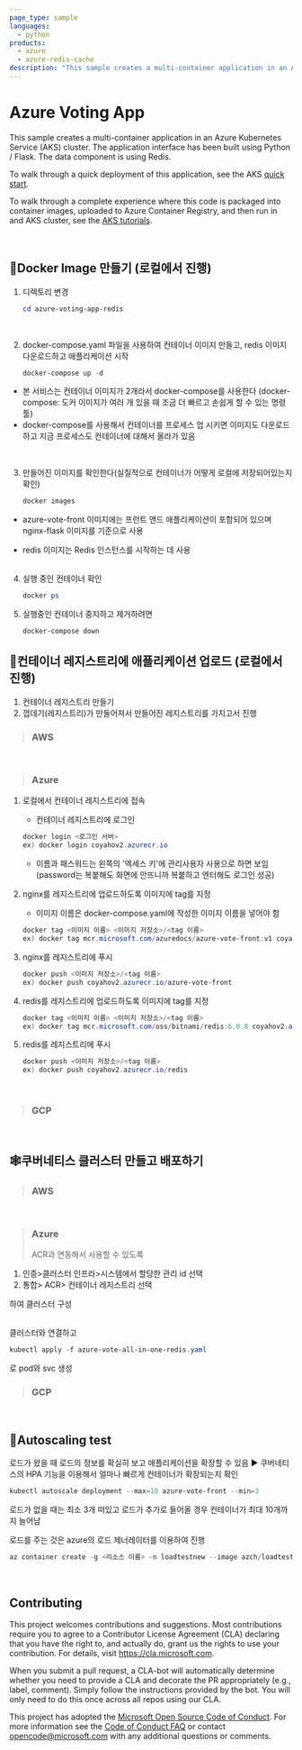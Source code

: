 ```yaml
---
page_type: sample
languages:
  - python
products:
  - azure
  - azure-redis-cache
description: "This sample creates a multi-container application in an Azure Kubernetes Service (AKS) cluster."
---
```


# Azure Voting App

This sample creates a multi-container application in an Azure Kubernetes Service (AKS) cluster. The application interface has been built using Python / Flask. The data component is using Redis.

To walk through a quick deployment of this application, see the AKS [quick start](https://docs.microsoft.com/en-us/azure/aks/kubernetes-walkthrough?WT.mc_id=none-github-nepeters).

To walk through a complete experience where this code is packaged into container images, uploaded to Azure Container Registry, and then run in and AKS cluster, see the [AKS tutorials](https://docs.microsoft.com/en-us/azure/aks/tutorial-kubernetes-prepare-app?WT.mc_id=none-github-nepeters).

<br>

## **🐳Docker Image 만들기** (로컬에서 진행)

1. 디렉토리 변경

   ```powershell
   cd azure-voting-app-redis
   ```

   <br>

2. docker-compose.yaml 파일을 사용하여 컨테이너 이미지 만들고, redis 이미지 다운로드하고 애플리케이션 시작

   ```powershell
   docker-compose up -d
   ```

- 본 서비스는 컨테이너 이미지가 2개라서 docker-compose를 사용한다 (docker-compose: 도커 이미지가 여러 개 있을 때 조금 더 빠르고 손쉽게 할 수 있는 명령 툴)
- docker-compose를 사용해서 컨테이너를 프로세스 업 시키면 이미지도 다운로드하고 지금 프로세스도 컨테이너에 대해서 올라가 있음

<br>

3.  만들어진 이미지를 확인한다(실질적으로 컨테이너가 어떻게 로컬에 저장되어있는지 확인)

    ```powershell
    docker images
    ```

- azure-vote-front 이미지에는 프런트 앤드 애플리케이션이 포함되어 있으며 nginx-flask 이미지를 기준으로 사용

- redis 이미지는 Redis 인스턴스를 시작하는 데 사용  
  <br>

4. 실행 중인 컨테이너 확인

   ```powershell
   docker ps
   ```

5. 실행중인 컨테이너 중지하고 제거하려면

   ```powershell
   docker-compose down
   ```

## **🔑컨테이너 레지스트리에 애플리케이션 업로드** (로컬에서 진행)

1. 컨테이너 레지스트리 만들기
2. 껍데기(레지스트리)가 만들어져서 만들어진 레지스트리를 가지고서 진행

> ### AWS

<br>

> ### Azure

1. 로컬에서 컨테이너 레지스트리에 접속

   - 컨테이너 레지스트리에 로그인

   ```powershell
   docker login <로그인 서버>
   ex) docker login coyahov2.azurecr.io
   ```

   - 이름과 패스워드는 왼쪽의 '엑세스 키'에 관리사용자 사용으로 하면 보임 (password는 복붙해도 화면에 안뜨니까 복붙하고 엔터해도 로그인 성공)

2. nginx를 레지스트리에 업로드하도록 이미지에 tag를 지정

   - 이미지 이름은 docker-compose.yaml에 작성한 이미지 이름을 넣어야 함

   ```powershell
   docker tag <이미지 이름> <이미지 저장소>/<tag 이름>
   ex) docker tag mcr.microsoft.com/azuredocs/azure-vote-front:v1 coyahov2.azurecr.io/azure-vote-front
   ```

3. nginx를 레지스트리에 푸시
   ```powershell
   docker push <이미지 저장소>/<tag 이름>
   ex) docker push coyahov2.azurecr.io/azure-vote-front
   ```
4. redis를 레지스트리에 업로드하도록 이미지에 tag를 지정

   ```powershell
   docker tag <이미지 이름> <이미지 저장소>/<tag 이름>
   ex) docker tag mcr.microsoft.com/oss/bitnami/redis:6.0.8 coyahov2.azurecr.io/redis
   ```

5. redis를 레지스트리에 푸시

   ```powershell
   docker push <이미지 저장소>/<tag 이름>
   ex) docker push coyahov2.azurecr.io/redis
   ```

   <br>

> ### GCP

<br>

## **🕸쿠버네티스 클러스터 만들고 배포하기**

> ### AWS

<br>

> ### Azure
>
> ACR과 연동해서 사용할 수 있도록

1. 인증>클러스터 인프라>시스템에서 할당한 관리 id 선택
2. 통합> ACR> 컨테이너 레지스트리 선택

하여 클러스터 구성

<br>
클러스터와 연결하고

```powershell
kubectl apply -f azure-vote-all-in-one-redis.yaml
```

로 pod와 svc 생성

> ### GCP

<br>

## **👀Autoscaling test**

로드가 왔을 때 로드의 정보를 확실히 보고 애플리케이션을 확장할 수 있음 ▶ 쿠버네티스의 HPA 기능을 이용해서 얼마나 빠르게 컨테이너가 확장되는지 확인

```powershell
kubectl autoscale deployment --max=10 azure-vote-front --min=3
```

로드가 없을 때는 최소 3개 떠있고 로드가 추가로 들어올 경우 컨테이너가 최대 10개까지 늘어남

로드를 주는 것은 azure의 로드 제너레이터를 이용하여 진행

```powershell
az container create -g <리소스 이름> -n loadtestnew --image azch/loadtest -e SERVICE_ENDPOINT=<external IP주소>  --restart-policy Never --no-wait
```

<br>

## Contributing

This project welcomes contributions and suggestions. Most contributions require you to agree to a
Contributor License Agreement (CLA) declaring that you have the right to, and actually do, grant us
the rights to use your contribution. For details, visit https://cla.microsoft.com.

When you submit a pull request, a CLA-bot will automatically determine whether you need to provide
a CLA and decorate the PR appropriately (e.g., label, comment). Simply follow the instructions
provided by the bot. You will only need to do this once across all repos using our CLA.

This project has adopted the [Microsoft Open Source Code of Conduct](https://opensource.microsoft.com/codeofconduct/).
For more information see the [Code of Conduct FAQ](https://opensource.microsoft.com/codeofconduct/faq/) or
contact [opencode@microsoft.com](mailto:opencode@microsoft.com) with any additional questions or comments.
